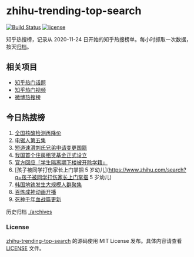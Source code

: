 # zhihu-trending-top-search

[![Build Status](https://github.com/justjavac/zhihu-trending-top-search/workflows/ci/badge.svg?branch=main)](https://github.com/justjavac/zhihu-trending-top-search/actions)
[![license](https://img.shields.io/github/license/justjavac/zhihu-trending-top-search)](https://github.com/justjavac/zhihu-trending-top-search/blob/main/LICENSE)

知乎热搜榜，记录从 2020-11-24 日开始的知乎热搜榜单。每小时抓取一次数据，按天[归档](./archives)。

## 相关项目

- [知乎热门话题](https://github.com/justjavac/zhihu-trending-hot-questions)
- [知乎热门视频](https://github.com/justjavac/zhihu-trending-hot-video)
- [微博热搜榜](https://github.com/justjavac/weibo-trending-hot-search)

## 今日热搜榜

<!-- BEGIN -->
<!-- 最后更新时间 Wed Nov 09 2022 23:11:55 GMT+0800 (China Standard Time) -->

1. [全国核酸检测再降价](https://www.zhihu.com/search?q=全国核酸检测再降价)
1. [电锯人第五集](https://www.zhihu.com/search?q=电锯人第五集)
1. [短道速滑刘氏兄弟申请变更国籍](https://www.zhihu.com/search?q=短道速滑刘氏兄弟申请变更国籍)
1. [我国首个住房租赁基金正式设立](https://www.zhihu.com/search?q=我国首个住房租赁基金正式设立)
1. [官方回应「学生隔离期下楼被开除学籍」](https://www.zhihu.com/search?q=官方回应「学生隔离期下楼被开除学籍」)
1. [孩子被同学打伤家长上门掌掴 5 岁幼儿](https://www.zhihu.com/search?q=孩子被同学打伤家长上门掌掴 5 岁幼儿)
1. [韩国地铁发生大规模人群聚集](https://www.zhihu.com/search?q=韩国地铁发生大规模人群聚集)
1. [百炼成神动画开播](https://www.zhihu.com/search?q=百炼成神动画开播)
1. [死神千年血战篇更新](https://www.zhihu.com/search?q=死神千年血战篇更新)

<!-- END -->

历史归档 [./archives](./archives)

### License

[zhihu-trending-top-search](https://github.com/justjavac/zhihu-trending-top-search)
的源码使用 MIT License 发布。具体内容请查看 [LICENSE](./LICENSE) 文件。
